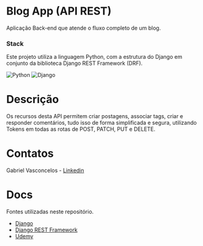 # Blog App (API REST)

Aplicação Back-end que atende o fluxo completo de um blog.

### Stack

Este projeto utiliza a linguagem Python, com a estrutura do Django em conjunto da biblioteca Django REST Framework (DRF).

![Python](https://img.shields.io/badge/Python-20232A?style=for-the-badge&logo=python&logoColor=306896)
![Django](https://img.shields.io/badge/Django-20232A?style=for-the-badge&logo=django&logoColor=ffffff)

# Descrição

Os recursos desta API permitem criar postagens, associar tags, criar e responder comentários, tudo isso de forma simplificada e segura, utilizando Tokens em todas as rotas de POST, PATCH, PUT e DELETE.

# Contatos

Gabriel Vasconcelos - [Linkedin](https://www.linkedin.com/in/gabrielsvasc99/)

# Docs

Fontes utilizadas neste repositório.

- [Django](https://docs.djangoproject.com/en/4.1/)
- [Django REST Framework](https://www.django-rest-framework.org/#development)
- [Udemy](https://itau.udemy.com/course/django-python-advanced/learn/lecture/32236722?start=60#reviews)
